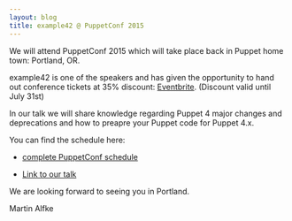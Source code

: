 ```yaml
---
layout: blog
title: example42 @ PuppetConf 2015
---
```


We will attend PuppetConf 2015 which will take place back in Puppet home town: Portland, OR.

example42 is one of the speakers and has given the opportunity to hand out conference tickets at 35% discount: [Eventbrite](https://puppetconf2015.eventbrite.com/?discount=SPEAK-35). (Discount valid until July 31st)

In our talk we will share knowledge regarding Puppet 4 major changes and deprecations and how to preapre your Puppet code for Puppet 4.x.

You can find the schedule here:

  - [complete PuppetConf schedule](http://2015.puppetconf.com/schedule)

  - [Link to our talk](http://sched.co/3h0R)

We are looking forward to seeing you in Portland.

Martin Alfke
